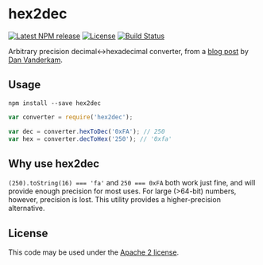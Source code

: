 # hex2dec

[![Latest NPM release](https://img.shields.io/npm/v/hex2dec.svg)](https://www.npmjs.com/package/hex2dec)
[![License](https://img.shields.io/npm/l/hex2dec.svg)](https://github.com/donmccurdy/hex2dec/blob/master/LICENSE)
[![Build Status](https://travis-ci.com/donmccurdy/hex2dec.svg?branch=master)](https://travis-ci.com/donmccurdy/hex2dec)

Arbitrary precision decimal↔️hexadecimal converter, from a [blog post](http://www.danvk.org/hex2dec.html) by [Dan Vanderkam](https://github.com/danvk).

## Usage

```
npm install --save hex2dec
```

```javascript
var converter = require('hex2dec');

var dec = converter.hexToDec('0xFA'); // 250
var hex = converter.decToHex('250'); // '0xfa'
```

## Why use hex2dec

`(250).toString(16) === 'fa'` and `250 === 0xFA` both work just fine, and will provide enough precision for most uses. For large (>64-bit) numbers, however, precision is lost. This utility provides a higher-precision alternative.

## License

This code may be used under the [Apache 2 license](https://github.com/donmccurdy/hex2dec/blob/master/LICENSE).
